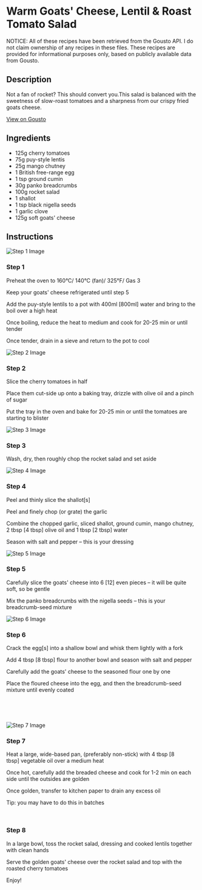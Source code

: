 # Warm Goats' Cheese, Lentil & Roast Tomato Salad

NOTICE: All of these recipes have been retrieved from the Gousto API. I do not claim ownership of any recipes in these files. These recipes are provided for informational purposes only, based on publicly available data from Gousto.

## Description

Not a fan of rocket? This should convert you.This salad is balanced with the sweetness of slow-roast tomatoes and a sharpness from our crispy fried goats cheese. 

[View on Gousto](https://www.gousto.co.uk/recipes/cookbook/warm-goats-cheese-lentil-roast-tomato-salad)

## Ingredients

- 125g cherry tomatoes
- 75g puy-style lentis
- 25g mango chutney
- 1 British free-range egg
- 1 tsp ground cumin
- 30g panko breadcrumbs
- 100g rocket salad 
- 1 shallot
- 1 tsp black nigella seeds
- 1 garlic clove
- 125g soft goats' cheese

## Instructions

![Step 1 Image](https://production-media.gousto.co.uk/cms/recipe-step-image/810.-step-1-x200.jpg)

### Step 1

Preheat the oven to 160&deg;C/ 140&deg;C (fan)/ 325&deg;F/ Gas 3


Keep your&nbsp;goats' cheese&nbsp;refrigerated until step 5


Add the <span class="text-highlight">puy-style</span>&nbsp;lentils to a pot with 400ml <span class="text-danger">[800ml]</span>&nbsp;water and bring to the boil over a high heat


Once boiling, reduce the heat to medium and cook for 20-25 min or until tender


Once tender, drain in a sieve and return to the pot to cool&nbsp;

![Step 2 Image](https://production-media.gousto.co.uk/cms/recipe-step-image/810.-step-2-x200.jpg)

### Step 2

Slice the cherry&nbsp;tomatoes in half&nbsp;


Place them cut-side up onto a baking tray,&nbsp;drizzle<span class="text-highlight"> with olive oil and</span> a pinch of&nbsp;sugar&nbsp;


Put the tray in the oven and bake for 20-25 min or until the tomatoes are starting to blister

![Step 3 Image](https://production-media.gousto.co.uk/cms/recipe-step-image/810.-step-3-x200.jpg)

### Step 3

Wash, dry, then roughly chop the rocket&nbsp;salad and set aside

![Step 4 Image](https://production-media.gousto.co.uk/cms/recipe-step-image/810.-step-4-x200.jpg)

### Step 4

Peel and thinly slice the shallot<span class="text-danger">[s]</span>


Peel and finely chop (or grate) the garlic&nbsp;


Combine the chopped&nbsp;garlic, sliced&nbsp;shallot, ground&nbsp;cumin, mango chutney, 2 tbsp <span class="text-danger">[4 tbsp]</span> olive oil and 1 tbsp <span class="text-danger">[2 tbsp]</span> water


Season with salt and pepper <span class="text-highlight">&ndash;</span> this is your dressing

![Step 5 Image](https://production-media.gousto.co.uk/cms/recipe-step-image/810.-step-5-x200.jpg)

### Step 5

Carefully slice the goats' cheese into 6 <span class="text-danger">[12]</span> even pieces <span class="text-highlight">&ndash;</span> it will be quite soft, so be gentle


Mix the panko breadcrumbs with the nigella seeds <span class="text-highlight">&ndash;</span>&nbsp;this is your breadcrumb-seed mixture&nbsp;

![Step 6 Image](https://production-media.gousto.co.uk/cms/recipe-step-image/810.-step-6-x200.jpg)

### Step 6

Crack the egg<span class="text-danger">[s]</span> into a shallow bowl and whisk them lightly with a fork


Add 4 tbsp <span class="text-danger">[8 tbsp]</span> flour to another bowl&nbsp;and season with&nbsp;salt and pepper&nbsp;


Carefully add the goats' cheese to the&nbsp;seasoned flour one by one


Place the floured cheese into the&nbsp;egg, and then the&nbsp;breadcrumb-seed mixture&nbsp;until evenly coated


&nbsp;


&nbsp;

![Step 7 Image](https://production-media.gousto.co.uk/cms/recipe-step-image/810.-step-7-x200.jpg)

### Step 7

Heat a large, wide-based pan, (preferably non-stick) with 4 tbsp <span class="text-danger">[8 tbsp]</span>&nbsp;vegetable oil over a medium heat


Once hot, carefully add the breaded&nbsp;cheese&nbsp;and cook for 1-2 min on each side until the outsides are golden


Once golden, <span class="text-highlight">transfer</span>&nbsp;to kitchen paper to drain any excess oil&nbsp;


Tip: you may have to do this in batches


&nbsp;

### Step 8

In a large bowl, toss the rocket salad, dressing and cooked lentils together with clean hands


Serve the golden goats' cheese over the rocket salad and top with the roasted&nbsp;cherry tomatoes&nbsp;


Enjoy!


&nbsp;

